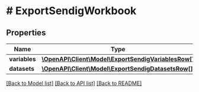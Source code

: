 # # ExportSendigWorkbook

## Properties

Name | Type | Description | Notes
------------ | ------------- | ------------- | -------------
**variables** | [**\OpenAPI\Client\Model\ExportSendigVariablesRow[]**](ExportSendigVariablesRow.md) |  | [optional]
**datasets** | [**\OpenAPI\Client\Model\ExportSendigDatasetsRow[]**](ExportSendigDatasetsRow.md) |  | [optional]

[[Back to Model list]](../../README.md#models) [[Back to API list]](../../README.md#endpoints) [[Back to README]](../../README.md)
